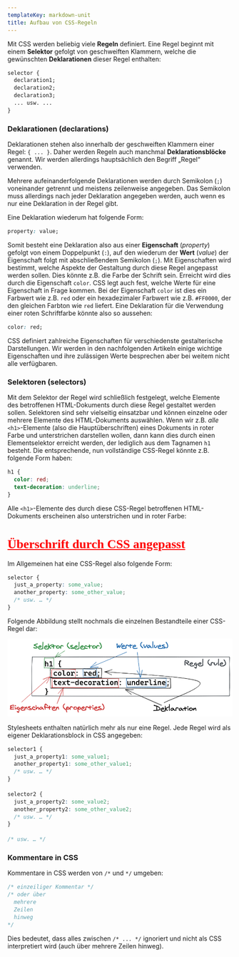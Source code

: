 ```yaml
---
templateKey: markdown-unit
title: Aufbau von CSS-Regeln
---
```


Mit CSS werden beliebig viele **Regeln** definiert. Eine Regel
beginnt mit einem **Selektor** gefolgt von geschweiften Klammern, welche die
gewünschten **Deklarationen** dieser Regel enthalten:

```css
selector {
  declaration1;
  declaration2;
  declaration3;
  ... usw. ...
}
```

### Deklarationen (declarations)

Deklarationen stehen also innerhalb der geschweiften Klammern einer Regel: `{ ... }`.
Daher werden Regeln auch manchmal **Deklarationsblöcke** genannt. Wir werden
allerdings hauptsächlich den Begriff „Regel“ verwenden.

Mehrere aufeinanderfolgende Deklarationen werden durch Semikolon (`;`) voneinander
getrennt und meistens zeilenweise angegeben. Das Semikolon muss allerdings nach
jeder Deklaration angegeben werden, auch wenn es nur eine Deklaration in der Regel gibt.

Eine Deklaration wiederum hat folgende Form:

```css
property: value;
```

Somit besteht eine Deklaration also aus einer **Eigenschaft** (_property_) gefolgt
von einem Doppelpunkt (`:`), auf den wiederum der **Wert** (_value_) der Eigenschaft
folgt mit abschließendem Semikolon (`;`). Mit Eigenschaften wird bestimmt, welche
Aspekte der Gestaltung durch diese Regel angepasst werden sollen. Dies könnte z.B.
die Farbe der Schrift sein. Erreicht wird dies durch die Eigenschaft `color`.
CSS legt auch fest, welche Werte für eine Eigenschaft in Frage kommen. Bei der
Eigenschaft `color` ist dies ein Farbwert wie z.B. `red` oder ein hexadezimaler
Farbwert wie z.B. `#FF0000`, der den gleichen Farbton wie `red` liefert. Eine
Deklaration für die Verwendung einer roten Schriftfarbe könnte also so aussehen:

```css
color: red;
```

CSS definiert zahlreiche Eigenschaften für verschiedenste gestalterische Darstellungen.
Wir werden in den nachfolgenden Artikeln einige wichtige Eigenschaften und ihre zulässigen
Werte besprechen aber bei weitem nicht alle verfügbaren.

### Selektoren (selectors)

Mit dem Selektor der Regel wird schließlich festgelegt, welche Elemente des betroffenen
HTML-Dokuments durch diese Regel gestaltet werden sollen. Selektoren sind sehr vielseitig
einsatzbar und können einzelne oder mehrere Elemente des HTML-Dokuments auswählen. Wenn
wir z.B. _alle_ `<h1>`-Elemente (also die Hauptüberschriften) eines Dokuments in roter
Farbe und unterstrichen darstellen wollen, dann kann dies durch einen Elementselektor
erreicht werden, der lediglich aus dem Tagnamen `h1` besteht. Die entsprechende, nun
vollständige CSS-Regel könnte z.B. folgende Form haben:

```css
h1 {
  color: red;
  text-decoration: underline;
}
```

Alle `<h1>`-Elemente des durch diese CSS-Regel betroffenen HTML-Dokuments erscheinen
also unterstrichen und in roter Farbe:

<h1 style="font-family: serif; color: red; text-decoration: underline;">Überschrift durch CSS angepasst</h1>

Im Allgemeinen hat eine CSS-Regel also folgende Form:

```css
selector {
  just_a_property: some_value;
  another_property: some_other_value;
  /* usw. … */
}
```

Folgende Abbildung stellt nochmals die einzelnen Bestandteile einer CSS-Regel dar:

![CSS Regel](../../images/css/regel.png)

Stylesheets enthalten natürlich mehr als nur eine Regel. Jede Regel wird als eigener
Deklarationsblock in CSS angegeben:

```css
selector1 {
  just_a_property1: some_value1;
  another_property1: some_other_value1;
  /* usw. … */
}

selector2 {
  just_a_property2: some_value2;
  another_property2: some_other_value2;
  /* usw. … */
}

/* usw. … */
```

### Kommentare in CSS

Kommentare in CSS werden von `/*` und `*/` umgeben:

```css
/* einzeiliger Kommentar */
/* oder über
  mehrere
  Zeilen
  hinweg
*/
```

Dies bedeutet, dass alles zwischen `/* ... */` ignoriert und nicht als CSS interpretiert
wird (auch über mehrere Zeilen hinweg).
